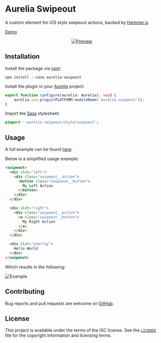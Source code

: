 # Aurelia Swipeout

A custom element for iOS style swipeout actions, backed by [Hammer.js][hammerjs]

[Demo][demo]


<p align="center">
  <a href="#readme">
    <img src="https://github.com/michaelbull/aurelia-swipeout/blob/master/example/preview.gif?raw=true" alt="Preview" />
  </a>
</p>


## Installation

Install the package via [npm][npm]:

```
npm install --save aurelia-swipeout
```

Install the plugin in your [Aurelia][aurelia] project:

```typescript
export function configure(aurelia: Aurelia): void {
    aurelia.use.plugin(PLATFORM.moduleName('aurelia-swipeout'));
}
```

Import the [Sass][sass] stylesheet:

```sass
@import '~aurelia-swipeout/style/swipeout';
```

## Usage

A full example can be found [here][example].

Below is a simplified usage example:

```html
<swipeout>
  <div slot="left">
    <div class="swipeout__action">
      <button class="swipeout__button">
        My Left Action
      </button>
    </div>
  </div>

  <div slot="right">
    <div class="swipeout__action">
      <a class="swipeout__button">
        My Right Action
      </a>
    </div>
  </div>

  <div slot="overlay">
    Hello World
  </div>
</swipeout>
```

Which results in the following:

![Example](https://github.com/michaelbull/aurelia-swipeout/blob/master/example/simple.gif?raw=true)

## Contributing

Bug reports and pull requests are welcome on [GitHub][github].

## License

This project is available under the terms of the ISC license. See the
[`LICENSE`](LICENSE) file for the copyright information and licensing terms.

[hammerjs]: http://hammerjs.github.io/
[demo]: https://michaelbull.github.io/aurelia-swipeout/
[npm]: https://www.npmjs.com/package/aurelia-swipeout
[aurelia]: http://aurelia.io/
[sass]: http://sass-lang.com/
[example]: https://github.com/michaelbull/aurelia-swipeout/blob/master/example/app.html#L24
[github]: https://github.com/michaelbull/aurelia-swipeout
